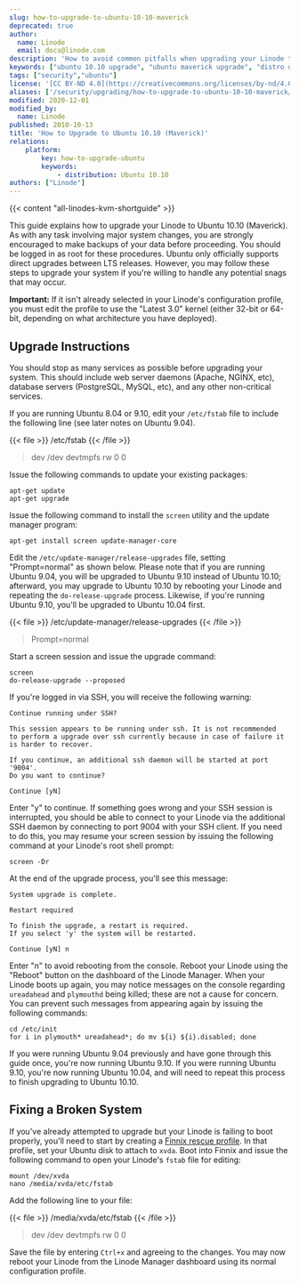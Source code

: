```yaml
---
slug: how-to-upgrade-to-ubuntu-10-10-maverick
deprecated: true
author:
  name: Linode
  email: docs@linode.com
description: 'How to avoid common pitfalls when upgrading your Linode to Ubuntu 10.10.'
keywords: ["ubuntu 10.10 upgrade", "ubuntu maverick upgrade", "distro upgrade", "linux upgrade howto"]
tags: ["security","ubuntu"]
license: '[CC BY-ND 4.0](https://creativecommons.org/licenses/by-nd/4.0)'
aliases: ['/security/upgrading/how-to-upgrade-to-ubuntu-10-10-maverick/','/upgrading/upgrade-to-ubuntu-10-10-maverick/']
modified: 2020-12-01
modified_by:
  name: Linode
published: 2010-10-13
title: 'How to Upgrade to Ubuntu 10.10 (Maverick)'
relations:
    platform:
        key: how-to-upgrade-ubuntu
        keywords:
            - distribution: Ubuntu 10.10
authors: ["Linode"]
---
```


{{< content "all-linodes-kvm-shortguide" >}}

This guide explains how to upgrade your Linode to Ubuntu 10.10 (Maverick). As with any task involving major system changes, you are strongly encouraged to make backups of your data before proceeding. You should be logged in as root for these procedures. Ubuntu only officially supports direct upgrades between LTS releases. However, you may follow these steps to upgrade your system if you're willing to handle any potential snags that may occur.

**Important:** If it isn't already selected in your Linode's configuration profile, you must edit the profile to use the "Latest 3.0" kernel (either 32-bit or 64-bit, depending on what architecture you have deployed).

## Upgrade Instructions

You should stop as many services as possible before upgrading your system. This should include web server daemons (Apache, NGINX, etc), database servers (PostgreSQL, MySQL, etc), and any other non-critical services.

If you are running Ubuntu 8.04 or 9.10, edit your `/etc/fstab` file to include the following line (see later notes on Ubuntu 9.04).

{{< file >}}
/etc/fstab
{{< /file >}}

> dev /dev devtmpfs rw 0 0

Issue the following commands to update your existing packages:

    apt-get update
    apt-get upgrade

Issue the following command to install the `screen` utility and the update manager program:

    apt-get install screen update-manager-core

Edit the `/etc/update-manager/release-upgrades` file, setting "Prompt=normal" as shown below. Please note that if you are running Ubuntu 9.04, you will be upgraded to Ubuntu 9.10 instead of Ubuntu 10.10; afterward, you may upgrade to Ubuntu 10.10 by rebooting your Linode and repeating the `do-release-upgrade` process. Likewise, if you're running Ubuntu 9.10, you'll be upgraded to Ubuntu 10.04 first.

{{< file >}}
/etc/update-manager/release-upgrades
{{< /file >}}

> Prompt=normal

Start a screen session and issue the upgrade command:

    screen
    do-release-upgrade --proposed

If you're logged in via SSH, you will receive the following warning:

    Continue running under SSH?

    This session appears to be running under ssh. It is not recommended
    to perform a upgrade over ssh currently because in case of failure it
    is harder to recover.

    If you continue, an additional ssh daemon will be started at port
    '9004'.
    Do you want to continue?

    Continue [yN]

Enter "y" to continue. If something goes wrong and your SSH session is interrupted, you should be able to connect to your Linode via the additional SSH daemon by connecting to port 9004 with your SSH client. If you need to do this, you may resume your screen session by issuing the following command at your Linode's root shell prompt:

    screen -Dr

At the end of the upgrade process, you'll see this message:

    System upgrade is complete.

    Restart required

    To finish the upgrade, a restart is required.
    If you select 'y' the system will be restarted.

    Continue [yN] n

Enter "n" to avoid rebooting from the console. Reboot your Linode using the "Reboot" button on the dashboard of the Linode Manager. When your Linode boots up again, you may notice messages on the console regarding `ureadahead` and `plymouthd` being killed; these are not a cause for concern. You can prevent such messages from appearing again by issuing the following commands:

    cd /etc/init
    for i in plymouth* ureadahead*; do mv ${i} ${i}.disabled; done

If you were running Ubuntu 9.04 previously and have gone through this guide once, you're now running Ubuntu 9.10. If you were running Ubuntu 9.10, you're now running Ubuntu 10.04, and will need to repeat this process to finish upgrading to Ubuntu 10.10.

## Fixing a Broken System

If you've already attempted to upgrade but your Linode is failing to boot properly, you'll need to start by creating a [Finnix rescue profile](/docs/guides/rescue-and-rebuild/). In that profile, set your Ubuntu disk to attach to `xvda`. Boot into Finnix and issue the following command to open your Linode's `fstab` file for editing:

    mount /dev/xvda
    nano /media/xvda/etc/fstab

Add the following line to your file:

{{< file >}}
/media/xvda/etc/fstab
{{< /file >}}

> dev /dev devtmpfs rw 0 0

Save the file by entering `Ctrl+x` and agreeing to the changes. You may now reboot your Linode from the Linode Manager dashboard using its normal configuration profile.




